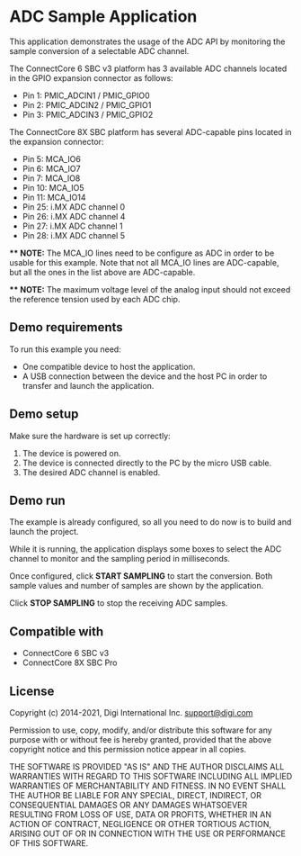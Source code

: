 ADC Sample Application
======================

This application demonstrates the usage of the ADC API by monitoring the sample 
conversion of a selectable ADC channel.

The ConnectCore 6 SBC v3 platform has 3 available ADC channels located in the
GPIO expansion connector as follows:

* Pin 1: PMIC_ADCIN1 / PMIC_GPIO0
* Pin 2: PMIC_ADCIN2 / PMIC_GPIO1
* Pin 3: PMIC_ADCIN3 / PMIC_GPIO2

The ConnectCore 8X SBC platform has several ADC-capable pins located in the
expansion connector:

* Pin 5:  MCA_IO6
* Pin 6:  MCA_IO7
* Pin 7:  MCA_IO8
* Pin 10: MCA_IO5
* Pin 11: MCA_IO14
* Pin 25: i.MX ADC channel 0
* Pin 26: i.MX ADC channel 4
* Pin 27: i.MX ADC channel 1
* Pin 28: i.MX ADC channel 5

**\*\* NOTE:** The MCA_IO lines need to be configure as ADC in order to be
usable for this example. Note that not all MCA_IO lines are ADC-capable, but
all the ones in the list above are ADC-capable.

**\*\* NOTE:** The maximum voltage level of the analog input should not exceed
the reference tension used by each ADC chip.

Demo requirements
-----------------

To run this example you need:

* One compatible device to host the application.
* A USB connection between the device and the host PC in order to transfer and
  launch the application.

Demo setup
----------

Make sure the hardware is set up correctly:

1. The device is powered on.
2. The device is connected directly to the PC by the micro USB cable.
3. The desired ADC channel is enabled.

Demo run
--------

The example is already configured, so all you need to do now is to build and
launch the project.

While it is running, the application displays some boxes to select the ADC
channel to monitor and the sampling period in milliseconds.

Once configured, click **START SAMPLING** to start the conversion. Both sample
values and number of samples are shown by the application.

Click **STOP SAMPLING** to stop the receiving ADC samples.

Compatible with
---------------

* ConnectCore 6 SBC v3
* ConnectCore 8X SBC Pro

License
-------

Copyright (c) 2014-2021, Digi International Inc. <support@digi.com>

Permission to use, copy, modify, and/or distribute this software for any
purpose with or without fee is hereby granted, provided that the above
copyright notice and this permission notice appear in all copies.

THE SOFTWARE IS PROVIDED "AS IS" AND THE AUTHOR DISCLAIMS ALL WARRANTIES
WITH REGARD TO THIS SOFTWARE INCLUDING ALL IMPLIED WARRANTIES OF
MERCHANTABILITY AND FITNESS. IN NO EVENT SHALL THE AUTHOR BE LIABLE FOR
ANY SPECIAL, DIRECT, INDIRECT, OR CONSEQUENTIAL DAMAGES OR ANY DAMAGES
WHATSOEVER RESULTING FROM LOSS OF USE, DATA OR PROFITS, WHETHER IN AN
ACTION OF CONTRACT, NEGLIGENCE OR OTHER TORTIOUS ACTION, ARISING OUT OF
OR IN CONNECTION WITH THE USE OR PERFORMANCE OF THIS SOFTWARE.